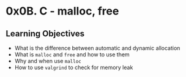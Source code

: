 # 0x0B. C - malloc, free

## Learning Objectives

* What is the difference between automatic and dynamic allocation
* What is `malloc` and `free` and how to use them
* Why and when use `malloc`
* How to use `valgrind` to check for memory leak

